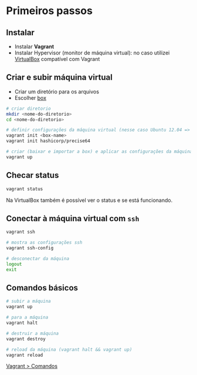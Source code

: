 # Primeiros passos

## Instalar

- Instalar **Vagrant**
- Instalar Hypervisor (monitor de máquina virtual): no caso utilizei [VirtualBox](https://www.vagrantup.com/docs/virtualbox/) compatível com Vagrant

## Criar e subir máquina virtual

- Criar um diretório para os arquivos
- Escolher [box](https://www.vagrantup.com/intro/getting-started/boxes.html)

```bash
# criar diretorio
mkdir <nome-do-diretorio>
cd <nome-do-diretorio>

# definir configurações da máquina virtual (nesse caso Ubuntu 12.04 => hashicorp/precise64) - cria o arquivo Vagrantfile
vagrant init <box-name>
vagrant init hashicorp/precise64

# criar (baixar e importar a box) e aplicar as configurações da máquina virtual
vagrant up
```

## Checar status

```bash
vagrant status
```

Na VirtualBox também é possível ver o status e se está funcionando.

## Conectar à máquina virtual com `ssh`

```bash
vagrant ssh

# mostra as configurações ssh
vagrant ssh-config

# desconectar da máquina
logout
exit
```

## Comandos básicos

```bash
# subir a máquina
vagrant up

# para a máquina
vagrant halt

# destruir a máquina
vagrant destroy

# reload da máquina (vagrant halt && vagrant up)
vagrant reload
```

[Vagrant > Comandos](https://www.vagrantup.com/docs/cli/)